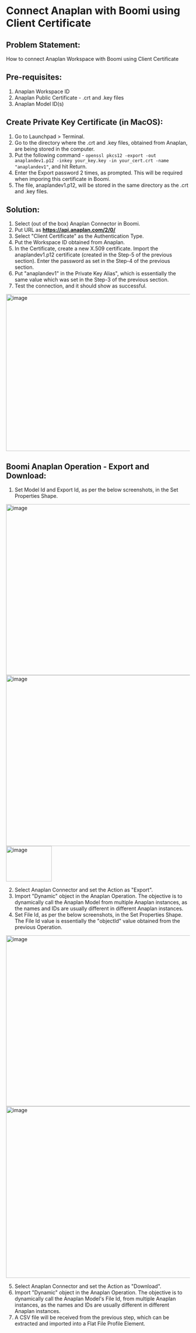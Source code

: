 # Connect Anaplan with Boomi using Client Certificate

## Problem Statement:
How to connect Anaplan Workspace with Boomi using Client Certificate

## Pre-requisites:
1. Anaplan Workspace ID
2. Anaplan Public Certificate - .crt and .key files
3. Anaplan Model ID(s)

## Create Private Key Certificate (in MacOS):
1. Go to Launchpad > Terminal.
2. Go to the directory where the .crt and .key files, obtained from Anaplan, are being stored in the computer.
3. Put the following command - ```openssl pkcs12 -export -out anaplandev1.p12 -inkey your_key.key -in your_cert.crt -name "anaplandev1"```, and hit Return.
4. Enter the Export password 2 times, as prompted. This will be required when imporing this certificate in Boomi.
5. The file, anaplandev1.p12, will be stored in the same directory as the .crt and .key files.

## Solution:
1. Select (out of the box) Anaplan Connector in Boomi.
2. Put URL as **https://api.anaplan.com/2/0/**
3. Select "Client Certificate" as the Authentication Type.
4. Put the Workspace ID obtained from Anaplan.
5. In the Certificate, create a new X.509 certificate. Import the anaplandev1.p12 certificate (created in the Step-5 of the previous section). Enter the password as set in the Step-4 of the previous section.
6. Put "anaplandev1" in the Private Key Alias", which is essentially the same value which was set in the Step-3 of the previous section.
7. Test the connection, and it should show as successful.

<img width="577" height="429" alt="image" src="https://github.com/user-attachments/assets/b2fc66d6-bcbe-4b39-98f4-e62aa00e7880" />

## Boomi Anaplan Operation - Export and Download:
1. Set Model Id and Export Id, as per the below screenshots, in the Set Properties Shape.
<img width="562" height="467" alt="image" src="https://github.com/user-attachments/assets/f6530a82-9873-4423-befc-ab06963b1401" />

<img width="562" height="467" alt="image" src="https://github.com/user-attachments/assets/597d4828-8bbc-4c08-87f8-9f69604d5d5e" />

<img width="125" height="97" alt="image" src="https://github.com/user-attachments/assets/8efd145e-9806-4f0d-83b8-99ff8e919d56" />

2. Select Anaplan Connector and set the Action as "Export".
3. Import "Dynamic" object in the Anaplan Operation. The objective is to dynamically call the Anaplan Model from multiple Anaplan instances, as the names and IDs are usually different in different Anaplan instances.
4. Set File Id, as per the below screenshots, in the Set Properties Shape. The File Id value is essentially the "objectId" value obtained from the previous Operation.
<img width="562" height="467" alt="image" src="https://github.com/user-attachments/assets/dea5c4c6-be86-4ed6-9c91-b0f6fbc20f5d" />

<img width="543" height="469" alt="image" src="https://github.com/user-attachments/assets/ea9a1d99-5a06-407e-ae77-8d1846b757e8" />

5. Select Anaplan Connector and set the Action as "Download".
6. Import "Dynamic" object in the Anaplan Operation. The objective is to dynamically call the Anaplan Model's File Id, from multiple Anaplan instances, as the names and IDs are usually different in different Anaplan instances.
7. A CSV file will be received from the previous step, which can be extracted and imported into a Flat File Profile Element.
